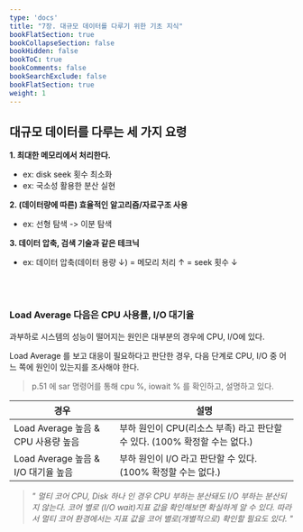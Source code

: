 ```yaml
---
type: 'docs'
title: "7장. 대규모 데이터를 다루기 위한 기초 지식"
bookFlatSection: true
bookCollapseSection: false
bookHidden: false
bookToC: true
bookComments: false
bookSearchExclude: false
bookFlatSection: true
weight: 1
---
```


## 대규모 데이터를 다루는 세 가지 요령

**1. 최대한 메모리에서 처리한다.**
   - ex: disk seek 횟수 최소화
   - ex: 국소성 활용한 분산 실현

**2. (데이터량에 따른) 효율적인 알고리즘/자료구조 사용**
   - ex: 선형 탐색 -> 이분 탐색

**3. 데이터 압축, 검색 기술과 같은 테크닉**
   - ex: 데이터 압축(데이터 용량 ↓) = 메모리 처리 ↑ = seek 횟수 ↓

<br><br>

### Load Average 다음은 CPU 사용률, I/O 대기율

과부하로 시스템의 성능이 떨어지는 원인은 대부분의 경우에 CPU, I/O에 있다.

Load Average 를 보고 대응이 필요하다고 판단한 경우, 다음 단계로 CPU, I/O 중 어느 쪽에 원인이 있는지를 조사해야 한다.

> p.51 에 sar 명령어를 통해 cpu %, iowait % 를 확인하고, 설명하고 있다.

|경우|설명|
|-|-|
|Load Average 높음 & CPU 사용량 높음|부하 원인이 CPU(리소스 부족) 라고 판단할 수 있다. (100% 확정할 수는 없다.)|
|Load Average 높음 & I/O 대기율 높음|부하 원인이 I/O 라고 판단할 수 있다. (100% 확정할 수는 없다.)|

> *" 멀티 코어 CPU, Disk 하나 인 경우 CPU 부하는 분산돼도 I/O 부하는 분산되지 않는다. 코어 별로 (I/O wait)지표 값을 확인해보면 확실하게 알 수 있다. 따라서 멀티 코어 환경에서는 지표 값을 코어 별로(개별적으로) 확인할 필요도 있다. "*